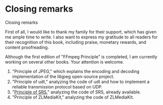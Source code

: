 # Closing remarks

<div id="no_ads">
</div>
<div id="meta-description---">Closing remarks</div>

First of all, I would like to thank my family for their support, which has given me ample time to write. I also want to express my gratitude to all readers for their recognition of this book, including praise, monetary rewards, and content proofreading.

Although the first edition of "FFmpeg Principle" is completed, I am currently working on several other books. Your attention is welcome.

1. "Principle of JPEG," which explains the encoding and decoding implementation of the libjpeg open-source project.
2. "Principle of udt," analyzing the code of udt and how to implement a reliable transmission protocol based on UDP.
3. "[Principle of SRS](https://srs.xianwaizhiyin.net/)," analyzing the code of SRS, already available.
4. "Principle of ZLMediaKit," analyzing the code of ZLMediaKit.
